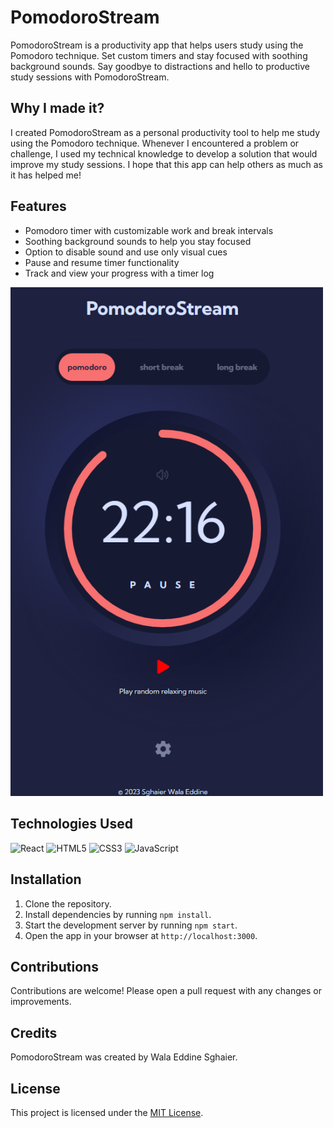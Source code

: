 # PomodoroStream

PomodoroStream is a productivity app that helps users study using the Pomodoro technique. Set custom timers and stay focused with soothing background sounds. Say goodbye to distractions and hello to productive study sessions with PomodoroStream.

## Why I made it?

I created PomodoroStream as a personal productivity tool to help me study using the Pomodoro technique. Whenever I encountered a problem or challenge, I used my technical knowledge to develop a solution that would improve my study sessions. I hope that this app can help others as much as it has helped me!

## Features

- Pomodoro timer with customizable work and break intervals
- Soothing background sounds to help you stay focused
- Option to disable sound and use only visual cues
- Pause and resume timer functionality
- Track and view your progress with a timer log

<img src="https://github.com/sghaierwalaeddine/PomodoroStream/blob/a1e7885a6c850485bf4e6164bb5096b3ae546d07/PomodoroStreamApp.png" alt="App Logo" width="500"/>

## Technologies Used

![React](https://img.shields.io/badge/react-%2320232a.svg?style=for-the-badge&logo=react&logoColor=%2361DAFB) 
![HTML5](https://img.shields.io/badge/html5-%23E34F26.svg?style=for-the-badge&logo=html5&logoColor=white)
![CSS3](https://img.shields.io/badge/css3-%231572B6.svg?style=for-the-badge&logo=css3&logoColor=white)
![JavaScript](https://img.shields.io/badge/javascript-%23323330.svg?style=for-the-badge&logo=javascript&logoColor=%23F7DF1E)

## Installation

1. Clone the repository.
2. Install dependencies by running `npm install`.
3. Start the development server by running `npm start`.
4. Open the app in your browser at `http://localhost:3000`.

## Contributions

Contributions are welcome! Please open a pull request with any changes or improvements.

## Credits

PomodoroStream was created by Wala Eddine Sghaier.

## License

This project is licensed under the [MIT License](LICENSE).

